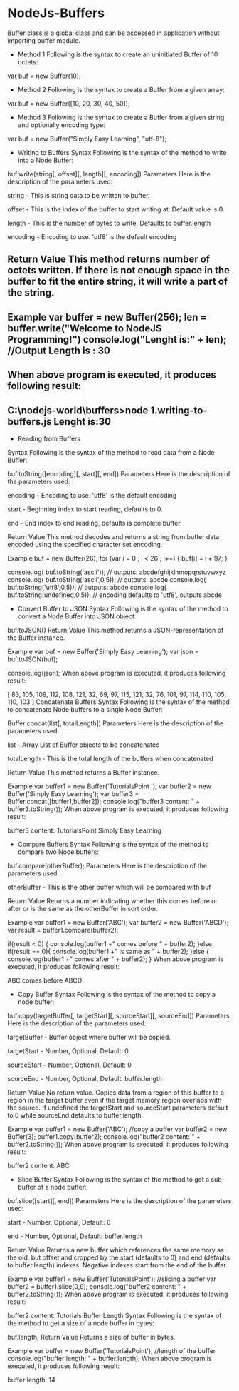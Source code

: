 # NodeJs-Buffers

Buffer class is a global class and can be accessed in application without importing buffer module.

* Method 1
Following is the syntax to create an uninitiated Buffer of 10 octets:

var buf = new Buffer(10);

* Method 2
Following is the syntax to create a Buffer from a given array:

var buf = new Buffer([10, 20, 30, 40, 50]);

* Method 3
Following is the syntax to create a Buffer from a given string and optionally encoding type:

var buf = new Buffer("Simply Easy Learning", "utf-8");

* Writing to Buffers
Syntax
Following is the syntax of the method to write into a Node Buffer:

buf.write(string[, offset][, length][, encoding])
Parameters
Here is the description of the parameters used:

string - This is string data to be written to buffer.

offset - This is the index of the buffer to start writing at. Default value is 0.

length - This is the number of bytes to write. Defaults to buffer.length

encoding - Encoding to use. 'utf8' is the default encoding

Return Value
This method returns number of octets written. If there is not enough space in the buffer to fit the entire string, it will write a part of the string.
--
Example
var buffer = new Buffer(256);
len = buffer.write("Welcome to NodeJS Programming!")
console.log("Lenght is:" + len); //Output Length is : 30
--
When above program is executed, it produces following result:
--
C:\nodejs-world\buffers>node 1.writing-to-buffers.js
Lenght is:30
--

* Reading from Buffers

Syntax
Following is the syntax of the method to read data from a Node Buffer:

buf.toString([encoding][, start][, end])
Parameters
Here is the description of the parameters used:

encoding - Encoding to use. 'utf8' is the default encoding

start - Beginning index to start reading, defaults to 0.

end - End index to end reading, defaults is complete buffer.

Return Value
This method decodes and returns a string from buffer data encoded using the specified character set encoding.

Example
buf = new Buffer(26);
for (var i = 0 ; i < 26 ; i++) {
  buf[i] = i + 97;
}

console.log( buf.toString('ascii'));       // outputs: abcdefghijklmnopqrstuvwxyz
console.log( buf.toString('ascii',0,5));   // outputs: abcde
console.log( buf.toString('utf8',0,5));    // outputs: abcde
console.log( buf.toString(undefined,0,5)); // encoding defaults to 'utf8', outputs abcde

* Convert Buffer to JSON
Syntax
Following is the syntax of the method to convert a Node Buffer into JSON object:

buf.toJSON()
Return Value
This method returns a JSON-representation of the Buffer instance.

Example
var buf = new Buffer('Simply Easy Learning');
var json = buf.toJSON(buf);

console.log(json);
When above program is executed, it produces following result:

[ 83, 105, 109, 112, 108, 121, 32, 69, 97, 115, 121, 32, 76, 101, 97, 114, 110, 105, 110, 103 ]
Concatenate Buffers
Syntax
Following is the syntax of the method to concatenate Node buffers to a single Node Buffer:

Buffer.concat(list[, totalLength])
Parameters
Here is the description of the parameters used:

list - Array List of Buffer objects to be concatenated

totalLength - This is the total length of the buffers when concatenated

Return Value
This method returns a Buffer instance.

Example
var buffer1 = new Buffer('TutorialsPoint ');
var buffer2 = new Buffer('Simply Easy Learning');
var buffer3 = Buffer.concat([buffer1,buffer2]);
console.log("buffer3 content: " + buffer3.toString());
When above program is executed, it produces following result:

buffer3 content: TutorialsPoint Simply Easy Learning

* Compare Buffers
Syntax
Following is the syntax of the method to compare two Node buffers:

buf.compare(otherBuffer);
Parameters
Here is the description of the parameters used:

otherBuffer - This is the other buffer which will be compared with buf

Return Value
Returns a number indicating whether this comes before or after or is the same as the otherBuffer in sort order.

Example
var buffer1 = new Buffer('ABC');
var buffer2 = new Buffer('ABCD');
var result = buffer1.compare(buffer2);

if(result < 0) {
   console.log(buffer1 +" comes before " + buffer2);
}else if(result == 0){
   console.log(buffer1 +" is same as " + buffer2);
}else {
   console.log(buffer1 +" comes after " + buffer2);
}
When above program is executed, it produces following result:

ABC comes before ABCD

* Copy Buffer
Syntax
Following is the syntax of the method to copy a node buffer:

buf.copy(targetBuffer[, targetStart][, sourceStart][, sourceEnd])
Parameters
Here is the description of the parameters used:

targetBuffer - Buffer object where buffer will be copied.

targetStart - Number, Optional, Default: 0

sourceStart - Number, Optional, Default: 0

sourceEnd - Number, Optional, Default: buffer.length

Return Value
No return value. Copies data from a region of this buffer to a region in the target buffer even if the target memory region overlaps with the source. If undefined the targetStart and sourceStart parameters default to 0 while sourceEnd defaults to buffer.length.

Example
var buffer1 = new Buffer('ABC');
//copy a buffer
var buffer2 = new Buffer(3);
buffer1.copy(buffer2);
console.log("buffer2 content: " + buffer2.toString());
When above program is executed, it produces following result:

buffer2 content: ABC
* Slice Buffer
Syntax
Following is the syntax of the method to get a sub-buffer of a node buffer:

buf.slice([start][, end])
Parameters
Here is the description of the parameters used:

start - Number, Optional, Default: 0

end - Number, Optional, Default: buffer.length

Return Value
Returns a new buffer which references the same memory as the old, but offset and cropped by the start (defaults to 0) and end (defaults to buffer.length) indexes. Negative indexes start from the end of the buffer.

Example
var buffer1 = new Buffer('TutorialsPoint');
//slicing a buffer
var buffer2 = buffer1.slice(0,9);
console.log("buffer2 content: " + buffer2.toString());
When above program is executed, it produces following result:

buffer2 content: Tutorials
Buffer Length
Syntax
Following is the syntax of the method to get a size of a node buffer in bytes:

buf.length;
Return Value
Returns a size of buffer in bytes.

Example
var buffer = new Buffer('TutorialsPoint');
//length of the buffer
console.log("buffer length: " + buffer.length);
When above program is executed, it produces following result:

buffer length: 14